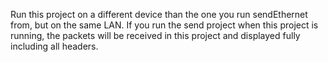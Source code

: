 Run this project on a different device than the one you run sendEthernet from, but on the same LAN. If you run the send project when this project is running, the packets will be received in this project and displayed fully including all headers.
